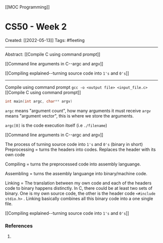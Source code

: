 [[MOC Programming]]

# CS50 - Week 2
Created:  [[2022-05-13]]
Tags: #fleeting 

---
Abstract:
[[Compile C using command prompt]]

[[Command line arguments in C--argc and argv]]

[[Compiling explained--turning source code into `1's` and `0's`]]



---
Compile using command prompt
`gcc -o <output file> <input_file.c>`
[[Compile C using command prompt]]



```C
int main(int argc, char** argv)
```
`argc` means "argument count", how many arguments it must receive
`argv` means "argument vector", this is where we store the arguments. 

`argc[0]` is the code execution itself (i.e `./filename`) 

[[Command line arguments in C--argc and argv]]


The process of turning source code into `1's` and `0's` (binary in short)
Preprocessing = turns the headers into codes. Replaces the header with its own code 

Compiling = turns the preprocessed code into assembly languange. 

Assembling = turns the assembly languange into binary/machine code. 

Linking = The translation between my own code and each of the headers code to binary happens distinctly.  In C, there could be at least two sets of binary. One is my own source code, the other is the header code ``<#include stdio.h>`` . Linking basically combines all this binary code into a one single file. 

[[Compiling explained--turning source code into `1's` and `0's`]]







### References
1. 
